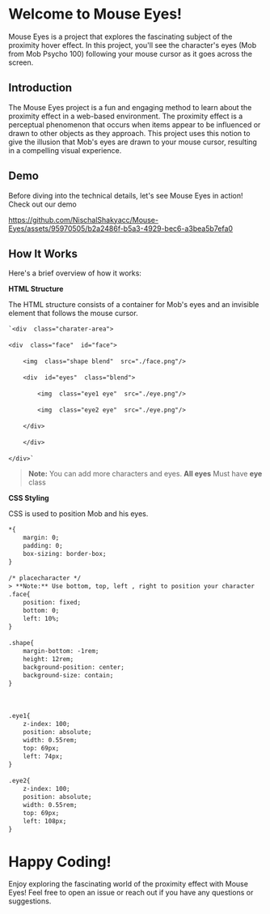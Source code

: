 # Welcome to Mouse Eyes!
Mouse Eyes is a project that explores the fascinating subject of the proximity hover effect. In this project, you'll see the character's eyes (Mob from Mob Psycho 100) following your mouse cursor as it goes across the screen.

## Introduction
The Mouse Eyes project is a fun and engaging method to learn about the proximity effect in a web-based environment. The proximity effect is a perceptual phenomenon that occurs when items appear to be influenced or drawn to other objects as they approach. This project uses this notion to give the illusion that Mob's eyes are drawn to your mouse cursor, resulting in a compelling visual experience.

## Demo
Before diving into the technical details, let's see Mouse Eyes in action! Check out our demo



https://github.com/NischalShakyacc/Mouse-Eyes/assets/95970505/b2a2486f-b5a3-4929-bec6-a3bea5b7efa0




## How It Works
Here's a brief overview of how it works:

 **HTML Structure**
    
The HTML structure consists of a container for Mob's eyes and an invisible element that follows the mouse cursor.
    
    `<div  class="charater-area">

	<div  class="face"  id="face">

		<img  class="shape blend"  src="./face.png"/>

		<div  id="eyes"  class="blend">

			<img  class="eye1 eye"  src="./eye.png"/>

			<img  class="eye2 eye"  src="./eye.png"/>

		</div>

		</div>

	</div>`
	
> **Note:** You can add more characters and eyes. **All eyes** Must have **eye** class
> 
**CSS Styling**

CSS is used to position Mob and his eyes.

	*{
		margin: 0;
		padding: 0;
		box-sizing: border-box;
	}

	/* placecharacter */
	> **Note:** Use bottom, top, left , right to position your character
	.face{
		position: fixed;
		bottom: 0;
		left: 10%;
	}

	.shape{
		margin-bottom: -1rem;
		height: 12rem;
		background-position: center;
		background-size: contain;
	}



	.eye1{
		z-index: 100;
		position: absolute;
		width: 0.55rem;
		top: 69px;
		left: 74px;
	}

	.eye2{
		z-index: 100;
		position: absolute;
		width: 0.55rem;
		top: 69px;
		left: 108px;
	}

# Happy Coding!

Enjoy exploring the fascinating world of the proximity effect with Mouse Eyes! Feel free to open an issue or reach out if you have any questions or suggestions.
